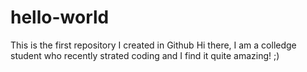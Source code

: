 # hello-world
This is the first repository I created in Github
Hi there, I am a colledge student who recently strated coding and I find it quite amazing! ;)
